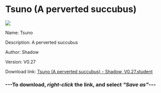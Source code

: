 # Tsuno (A perverted succubus)

<img src = "https://raw.githubusercontent.com/Arbiter1223/Koukou-Gurashi-Custom-Students/master/Students/Files/Tsuno%20(A%20perverted%20succubus).png">

Name: Tsuno

Description: A perverted succubus

Author: Shadow

Version: V0.27

Download link: <a href="https://raw.githubusercontent.com/Arbiter1223/Koukou-Gurashi-Custom-Students/master/Students/Files/Tsuno%20(A%20perverted%20succubus)%20-%20Shadow%2C%20V0.27.student">Tsuno (A perverted succubus) - Shadow, V0.27.student</a>

### ---**To download, _right-click_ the link, and select _"Save as"_**---

